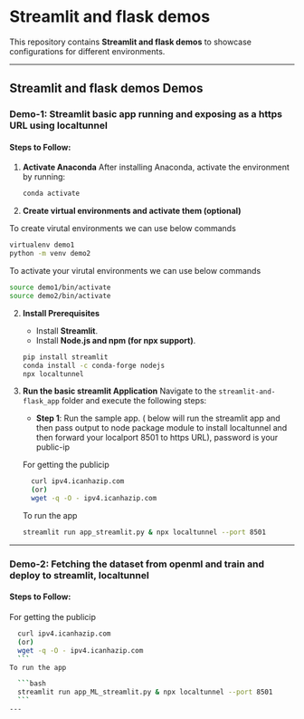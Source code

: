 
# Streamlit and flask demos

This repository contains **Streamlit and flask demos** to showcase configurations for different environments.

---

## Streamlit and flask demos Demos

### Demo-1: Streamlit basic app running and exposing as a https URL using localtunnel

#### Steps to Follow:
   
1. **Activate Anaconda**
   After installing Anaconda, activate the environment by running:
   
   ```bash
   conda activate
   ```

2. **Create virtual environments and activate them (optional)**

To create virutal environments we can use below commands
```bash
virtualenv demo1
python -m venv demo2
```

To activate your virutal environments we can use below commands
```bash
source demo1/bin/activate
source demo2/bin/activate
```

2. **Install Prerequisites**
   - Install **Streamlit**.
   - Install **Node.js and npm (for npx support)**.

    ```bash
   pip install streamlit
   conda install -c conda-forge nodejs
   npx localtunnel
   ```

3. **Run the basic streamlit Application**
   Navigate to the `streamlit-and-flask_app` folder and execute the following steps:

   - **Step 1**: Run the sample app. ( below will run the streamlit app and then pass output to node package module to install localtunnel and then forward your localport 8501 to https URL), password is your public-ip
   
   For getting the publicip
   ```bash
     curl ipv4.icanhazip.com
     (or)
     wget -q -O - ipv4.icanhazip.com
     ```
   To run the app
     ```bash
     streamlit run app_streamlit.py & npx localtunnel --port 8501
     ```
---

### Demo-2: Fetching the dataset from openml and train and deploy to streamlit, localtunnel


#### Steps to Follow:

   For getting the publicip

   ```bash
     curl ipv4.icanhazip.com
     (or)
     wget -q -O - ipv4.icanhazip.com
     ```
   To run the app
   
     ```bash
     streamlit run app_ML_streamlit.py & npx localtunnel --port 8501
     ```
---